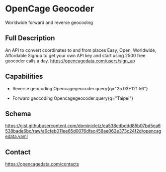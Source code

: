 # OpenCage Geocoder

Worldwide forward and reverse geocoding

## Full Description

An API to convert coordinates to and from places
Easy, Open, Worldwide, Affordable
Signup to get your own API key and start using 2500 free geocoder calls a day. https://opencagedata.com/users/sign_up

## Capabilities

- Reverse geocoding
Opencagegeocoder.query{q="25.03+121.56"}

- Forward geocoding
Opencagegeocoder.query{q="Taipei"}

## Schema

https://gist.githubusercontent.com/dominicletz/ea538edbddd85b07bd5ea6538bade6bc/raw/a6cfeb011ee65d0076dfac458ae062e373c24f2d/opencagedata.yaml

## Contact

https://opencagedata.com/contacts